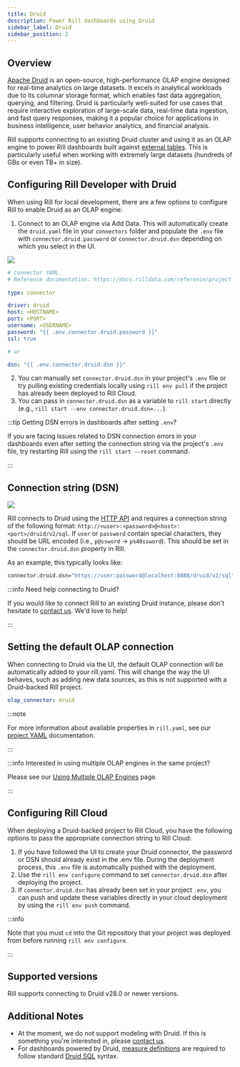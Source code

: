 ```yaml
---
title: Druid
description: Power Rill dashboards using Druid
sidebar_label: Druid
sidebar_position: 2
---
```


## Overview

[Apache Druid](https://druid.apache.org/docs/latest/design/) is an open-source, high-performance OLAP engine designed for real-time analytics on large datasets. It excels in analytical workloads due to its columnar storage format, which enables fast data aggregation, querying, and filtering. Druid is particularly well-suited for use cases that require interactive exploration of large-scale data, real-time data ingestion, and fast query responses, making it a popular choice for applications in business intelligence, user behavior analytics, and financial analysis.

Rill supports connecting to an existing Druid cluster and using it as an OLAP engine to power Rill dashboards built against [external tables](/home/concepts/OLAP#external-olap-tables). This is particularly useful when working with extremely large datasets (hundreds of GBs or even TB+ in size).

## Configuring Rill Developer with Druid

When using Rill for local development, there are a few options to configure Rill to enable Druid as an OLAP engine:
1. Connect to an OLAP engine via Add Data. This will automatically create the `druid.yaml` file in your `connectors` folder and populate the `.env` file with `connector.druid.password` or `connector.druid.dsn` depending on which you select in the UI.

<img src='/img/reference/olap-engines/druid/druid-parameters.png' class='rounded-gif' />
<br />

```yaml
# Connector YAML
# Reference documentation: https://docs.rilldata.com/reference/project-files/connectors
  
type: connector

driver: druid
host: <HOSTNAME>
port: <PORT>
username: <USERNAME>
password: "{{ .env.connector.druid.password }}"
ssl: true 

# or 

dsn: "{{ .env.connector.druid.dsn }}"

```

2. You can manually set `connector.druid.dsn` in your project's `.env` file or try pulling existing credentials locally using `rill env pull` if the project has already been deployed to Rill Cloud.
3. You can pass in `connector.druid.dsn` as a variable to `rill start` directly (e.g., `rill start --env connector.druid.dsn=...`).

:::tip Getting DSN errors in dashboards after setting `.env`?

If you are facing issues related to DSN connection errors in your dashboards even after setting the connection string via the project's `.env` file, try restarting Rill using the `rill start --reset` command.

:::
## Connection string (DSN)

<img src='/img/reference/olap-engines/druid/druid-dsn.png' class='rounded-gif' />
<br />

Rill connects to Druid using the [HTTP API](https://druid.apache.org/docs/latest/api-reference/sql-api) and requires a connection string of the following format: `http://<user>:<password>@<host>:<port>/druid/v2/sql`. If `user` or `password` contain special characters, they should be URL encoded (i.e., `p@ssword` -> `p%40ssword`). This should be set in the `connector.druid.dsn` property in Rill.

As an example, this typically looks like:

```bash
connector.druid.dsn="https://user:password@localhost:8888/druid/v2/sql"
```

:::info Need help connecting to Druid?

If you would like to connect Rill to an existing Druid instance, please don't hesitate to [contact us](/contact). We'd love to help!

:::

## Setting the default OLAP connection

When connecting to Druid via the UI, the default OLAP connection will be automatically added to your rill.yaml. This will change the way the UI behaves, such as adding new data sources, as this is not supported with a Druid-backed Rill project.
```yaml
olap_connector: druid
```

:::note

For more information about available properties in `rill.yaml`, see our [project YAML](../project-files/rill-yaml.md) documentation.

:::

:::info Interested in using multiple OLAP engines in the same project?

Please see our [Using Multiple OLAP Engines](multiple-olap.md) page.

:::

## Configuring Rill Cloud

When deploying a Druid-backed project to Rill Cloud, you have the following options to pass the appropriate connection string to Rill Cloud:
1. If you have followed the UI to create your Druid connector, the password or DSN should already exist in the .env file. During the deployment process, this `.env` file is automatically pushed with the deployment.
2. Use the `rill env configure` command to set `connector.druid.dsn` after deploying the project.
3. If `connector.druid.dsn` has already been set in your project `.env`, you can push and update these variables directly in your cloud deployment by using the `rill env push` command.

:::info

Note that you must `cd` into the Git repository that your project was deployed from before running `rill env configure`.

:::

## Supported versions

Rill supports connecting to Druid v28.0 or newer versions.

## Additional Notes

- At the moment, we do not support modeling with Druid. If this is something you're interested in, please [contact us](/contact).
- For dashboards powered by Druid, [measure definitions](/build/metrics-view/metrics-view.md#measures) are required to follow standard [Druid SQL](https://druid.apache.org/docs/latest/querying/sql/) syntax.
